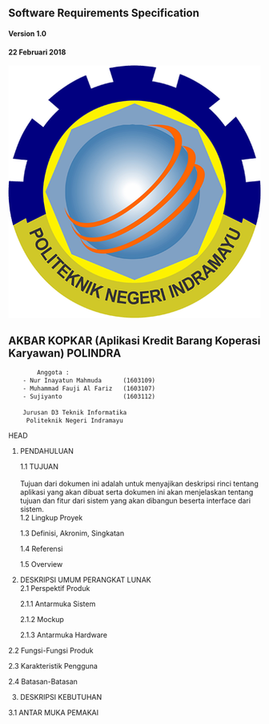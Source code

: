 ## Software Requirements Specification
####			Version 1.0
####		22 Februari 2018

![Logo Polindra](/image/polindra.png)

## AKBAR KOPKAR (Aplikasi Kredit Barang Koperasi Karyawan) POLINDRA

			Anggota :
		- Nur Inayatun Mahmuda 		(1603109)
		- Muhammad Fauji Al Fariz	(1603107)
		- Sujiyanto					(1603112)
	
		Jurusan D3 Teknik Informatika
		 Politeknik Negeri Indramayu

HEAD
1. PENDAHULUAN

	1.1 TUJUAN<br>	
		Tujuan dari dokumen ini adalah untuk menyajikan deskripsi rinci tentang aplikasi yang akan dibuat serta dokumen ini akan menjelaskan tentang tujuan dan fitur dari sistem yang akan dibangun beserta interface dari sistem.<br>
	1.2 Lingkup Proyek
		
	1.3 Definisi, Akronim, Singkatan
	
	1.4 Referensi
	
	1.5 Overview

  
2. DESKRIPSI UMUM PERANGKAT LUNAK<br>
  2.1 Perspektif Produk
  
  	 2.1.1 Antarmuka Sistem
	 
  	 2.1.2 Mockup
	 
  	 2.1.3 Antarmuka Hardware
	 
  2.2 Fungsi-Fungsi Produk
  
  2.3 Karakteristik Pengguna
  
  2.4 Batasan-Batasan
  
3. DESKRIPSI KEBUTUHAN<br>

  3.1 ANTAR MUKA PEMAKAI
